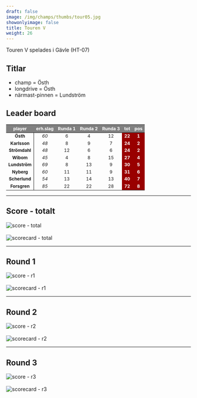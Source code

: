 ```yaml
---  
draft: false  
image: /img/champs/thumbs/tour05.jpg  
showonlyimage: false  
title: Touren V  
weight: 26  
---
```


Touren V spelades i Gävle (HT-07)

<!--more-->

## Titlar

-   champ = Östh  
-   longdrive = Östh  
-   närmast-pinnen = Lundström

## Leader board

<table class="table table-striped table-bordered table-hover table-condensed table-responsive" style="font-size: 12px; ">
 <thead>
  <tr>
   <th style="text-align:center;font-weight: bold;color: white !important;background-color: gray !important;"> player </th>
   <th style="text-align:center;font-weight: bold;color: white !important;background-color: gray !important;"> erh.slag </th>
   <th style="text-align:center;font-weight: bold;color: white !important;background-color: gray !important;"> Runda 1 </th>
   <th style="text-align:center;font-weight: bold;color: white !important;background-color: gray !important;"> Runda 2 </th>
   <th style="text-align:center;font-weight: bold;color: white !important;background-color: gray !important;"> Runda 3 </th>
   <th style="text-align:center;font-weight: bold;color: white !important;background-color: gray !important;"> tot </th>
   <th style="text-align:center;font-weight: bold;color: white !important;background-color: gray !important;"> pos </th>
  </tr>
 </thead>
<tbody>
  <tr>
   <td style="text-align:center;font-weight: bold;background-color: gray50 !important;border-right:1px solid;"> Östh </td>
   <td style="text-align:center;font-style: italic;"> 60 </td>
   <td style="text-align:center;"> 6 </td>
   <td style="text-align:center;"> 4 </td>
   <td style="text-align:center;"> 12 </td>
   <td style="text-align:center;font-weight: bold;color: white !important;background-color: #990000 !important;"> 22 </td>
   <td style="text-align:center;font-weight: bold;color: white !important;background-color: #990000 !important;"> 1 </td>
  </tr>
  <tr>
   <td style="text-align:center;font-weight: bold;background-color: gray50 !important;border-right:1px solid;"> Karlsson </td>
   <td style="text-align:center;font-style: italic;"> 48 </td>
   <td style="text-align:center;"> 8 </td>
   <td style="text-align:center;"> 9 </td>
   <td style="text-align:center;"> 7 </td>
   <td style="text-align:center;font-weight: bold;color: white !important;background-color: #990000 !important;"> 24 </td>
   <td style="text-align:center;font-weight: bold;color: white !important;background-color: #990000 !important;"> 2 </td>
  </tr>
  <tr>
   <td style="text-align:center;font-weight: bold;background-color: gray50 !important;border-right:1px solid;"> Strömdahl </td>
   <td style="text-align:center;font-style: italic;"> 48 </td>
   <td style="text-align:center;"> 12 </td>
   <td style="text-align:center;"> 6 </td>
   <td style="text-align:center;"> 6 </td>
   <td style="text-align:center;font-weight: bold;color: white !important;background-color: #990000 !important;"> 24 </td>
   <td style="text-align:center;font-weight: bold;color: white !important;background-color: #990000 !important;"> 2 </td>
  </tr>
  <tr>
   <td style="text-align:center;font-weight: bold;background-color: gray50 !important;border-right:1px solid;"> Wibom </td>
   <td style="text-align:center;font-style: italic;"> 45 </td>
   <td style="text-align:center;"> 4 </td>
   <td style="text-align:center;"> 8 </td>
   <td style="text-align:center;"> 15 </td>
   <td style="text-align:center;font-weight: bold;color: white !important;background-color: #990000 !important;"> 27 </td>
   <td style="text-align:center;font-weight: bold;color: white !important;background-color: #990000 !important;"> 4 </td>
  </tr>
  <tr>
   <td style="text-align:center;font-weight: bold;background-color: gray50 !important;border-right:1px solid;"> Lundström </td>
   <td style="text-align:center;font-style: italic;"> 69 </td>
   <td style="text-align:center;"> 8 </td>
   <td style="text-align:center;"> 13 </td>
   <td style="text-align:center;"> 9 </td>
   <td style="text-align:center;font-weight: bold;color: white !important;background-color: #990000 !important;"> 30 </td>
   <td style="text-align:center;font-weight: bold;color: white !important;background-color: #990000 !important;"> 5 </td>
  </tr>
  <tr>
   <td style="text-align:center;font-weight: bold;background-color: gray50 !important;border-right:1px solid;"> Nyberg </td>
   <td style="text-align:center;font-style: italic;"> 60 </td>
   <td style="text-align:center;"> 11 </td>
   <td style="text-align:center;"> 11 </td>
   <td style="text-align:center;"> 9 </td>
   <td style="text-align:center;font-weight: bold;color: white !important;background-color: #990000 !important;"> 31 </td>
   <td style="text-align:center;font-weight: bold;color: white !important;background-color: #990000 !important;"> 6 </td>
  </tr>
  <tr>
   <td style="text-align:center;font-weight: bold;background-color: gray50 !important;border-right:1px solid;"> Scherlund </td>
   <td style="text-align:center;font-style: italic;"> 54 </td>
   <td style="text-align:center;"> 13 </td>
   <td style="text-align:center;"> 14 </td>
   <td style="text-align:center;"> 13 </td>
   <td style="text-align:center;font-weight: bold;color: white !important;background-color: #990000 !important;"> 40 </td>
   <td style="text-align:center;font-weight: bold;color: white !important;background-color: #990000 !important;"> 7 </td>
  </tr>
  <tr>
   <td style="text-align:center;font-weight: bold;background-color: gray50 !important;border-right:1px solid;"> Forsgren </td>
   <td style="text-align:center;font-style: italic;"> 85 </td>
   <td style="text-align:center;"> 22 </td>
   <td style="text-align:center;"> 22 </td>
   <td style="text-align:center;"> 28 </td>
   <td style="text-align:center;font-weight: bold;color: white !important;background-color: #990000 !important;"> 72 </td>
   <td style="text-align:center;font-weight: bold;color: white !important;background-color: #990000 !important;"> 8 </td>
  </tr>
</tbody>
</table>

------------------------------------------------------------------------

## Score - totalt

<img src="/results/tour05/relnet.lineplot.all.png" alt="score - total">
<br><br>
<img src="/results/tour05/absgross.scorecard.all.png" alt="scorecard - total">

------------------------------------------------------------------------

## Round 1

<img src="/results/tour05/relnet.lineplot.r1.png" alt="score - r1">
<br><br>
<img src="/results/tour05/absgross.scorecard.r1.png" alt="scorecard - r1">

------------------------------------------------------------------------

## Round 2

<img src="/results/tour05/relnet.lineplot.r2.png" alt="score - r2">
<br><br>
<img src="/results/tour05/absgross.scorecard.r2.png" alt="scorecard - r2">

------------------------------------------------------------------------

## Round 3

<img src="/results/tour05/relnet.lineplot.r3.png" alt="score - r3">
<br><br>
<img src="/results/tour05/absgross.scorecard.r3.png" alt="scorecard - r3">
